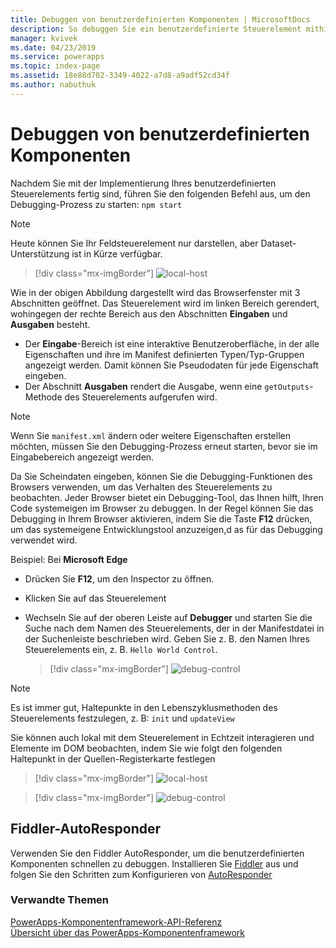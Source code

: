 ```yaml
---
title: Debuggen von benutzerdefinierten Komponenten | MicrosoftDocs
description: So debuggen Sie ein benutzerdefinierte Steuerelement mithilfe von Fiddler und Native-Debugging
manager: kvivek
ms.date: 04/23/2019
ms.service: powerapps
ms.topic: index-page
ms.assetid: 18e88d702-3349-4022-a7d8-a9adf52cd34f
ms.author: nabuthuk
---
```

# <a name="debugging-csutom-components"></a>Debuggen von benutzerdefinierten Komponenten

Nachdem Sie mit der Implementierung Ihres benutzerdefinierten Steuerelements fertig sind, führen Sie den folgenden Befehl aus, um den Debugging-Prozess zu starten: `npm start`

> [!NOTE]
> Heute können Sie Ihr Feldsteuerelement nur darstellen, aber Dataset-Unterstützung ist in Kürze verfügbar.

> [!div class="mx-imgBorder"]
> ![local-host](media/local-host.png "lokaler Host")

Wie in der obigen Abbildung dargestellt wird das Browserfenster mit 3 Abschnitten geöffnet. Das Steuerelement wird im linken Bereich gerendert, wohingegen der rechte Bereich aus den Abschnitten **Eingaben** und **Ausgaben** besteht.

  - Der **Eingabe**-Bereich ist eine interaktive Benutzeroberfläche, in der alle Eigenschaften und ihre im Manifest definierten Typen/Typ-Gruppen angezeigt werden. Damit können Sie Pseudodaten für jede Eigenschaft eingeben. 
  - Der Abschnitt **Ausgaben** rendert die Ausgabe, wenn eine `getOutputs`-Methode des Steuerelements aufgerufen wird.  
 
> [!NOTE]
> Wenn Sie `manifest.xml` ändern oder weitere Eigenschaften erstellen möchten, müssen Sie den Debugging-Prozess erneut starten, bevor sie im Eingabebereich angezeigt werden.

Da Sie Scheindaten eingeben, können Sie die Debugging-Funktionen des Browsers verwenden, um das Verhalten des Steuerelements zu beobachten. Jeder Browser bietet ein Debugging-Tool, das Ihnen hilft, Ihren Code systemeigen im Browser zu debuggen. In der Regel können Sie das Debugging in Ihrem Browser aktivieren, indem Sie die Taste **F12** drücken, um das systemeigene Entwicklungstool anzuzeigen,d as für das Debugging verwendet wird.

Beispiel: Bei **Microsoft Edge**

- Drücken Sie **F12**, um den Inspector zu öffnen.
- Klicken Sie auf das Steuerelement
- Wechseln Sie auf der oberen Leiste auf **Debugger** und starten Sie die Suche nach dem Namen des Steuerelements, der in der Manifestdatei in der Suchenleiste beschrieben wird. Geben Sie z. B. den Namen Ihres Steuerelements ein, z. B. `Hello World Control`.

     > [!div class="mx-imgBorder"]
     > ![debug-control](media/debug-control.png "Debugging-Steuerelement")

> [!NOTE]
> Es ist immer gut, Haltepunkte in den Lebenszyklusmethoden des Steuerelements festzulegen, z. B: `init` und `updateView`

Sie können auch lokal mit dem Steuerelement in Echtzeit interagieren und Elemente im DOM beobachten, indem Sie wie folgt den folgenden Haltepunkt in der Quellen-Registerkarte festlegen

> [!div class="mx-imgBorder"]
> ![local-host](media/local-host.png "lokaler Host")

> [!div class="mx-imgBorder"]
> ![debug-control](media/debug-control-1.png "Debugging-Steuerelement 1")

## <a name="fiddler-autoresponder"></a>Fiddler-AutoResponder

Verwenden Sie den Fiddler AutoResponder, um die benutzerdefinierten Komponenten schnellen zu debuggen. Installieren Sie [Fiddler](https://www.telerik.com/download/fiddler) aus und folgen Sie den Schritten zum Konfigurieren von [AutoResponder](https://docs.microsoft.com/en-us/dynamics365/customer-engagement/developer/streamline-javascript-development-fiddler-autoresponder)

### <a name="related-topics"></a>Verwandte Themen

[PowerApps-Komponentenframework-API-Referenz](reference/index.md)<br/>
[Übersicht über das PowerApps-Komponentenframework](overview.md)